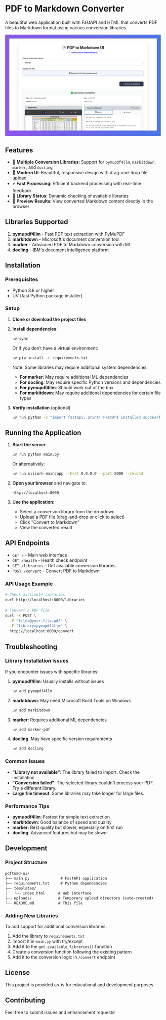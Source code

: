 # PDF to Markdown Converter

A beautiful web application built with FastAPI and HTML that converts PDF files to Markdown format using various conversion libraries.

![UI Screenshot](UI.png)

## Features

- 🚀 **Multiple Conversion Libraries**: Support for `pymupdf4llm`, `markitdown`, `marker`, and `docling`
- 📱 **Modern UI**: Beautiful, responsive design with drag-and-drop file upload
- ⚡ **Fast Processing**: Efficient backend processing with real-time feedback
- 🔄 **Library Status**: Dynamic checking of available libraries
- 📄 **Preview Results**: View converted Markdown content directly in the browser

## Libraries Supported

1. **pymupdf4llm** - Fast PDF text extraction with PyMuPDF
2. **markitdown** - Microsoft's document conversion tool
3. **marker** - Advanced PDF to Markdown conversion with ML
4. **docling** - IBM's document intelligence platform

## Installation

### Prerequisites

- Python 3.8 or higher
- UV (fast Python package installer)

### Setup

1. **Clone or download the project files**

2. **Install dependencies**:
   ```bash
   uv sync
   ```
   
   Or if you don't have a virtual environment:
   ```bash
   uv pip install -r requirements.txt
   ```

   Note: Some libraries may require additional system dependencies:
   
   - **For marker**: May require additional ML dependencies
   - **For docling**: May require specific Python versions and dependencies
   - **For pymupdf4llm**: Should work out of the box
   - **For markitdown**: May require additional dependencies for certain file types

3. **Verify installation** (optional):
   ```bash
   uv run python -c "import fastapi; print('FastAPI installed successfully')"
   ```

## Running the Application

1. **Start the server**:
   ```bash
   uv run python main.py
   ```
   
   Or alternatively:
   ```bash
   uv run uvicorn main:app --host 0.0.0.0 --port 8000 --reload
   ```

2. **Open your browser** and navigate to:
   ```
   http://localhost:8000
   ```

3. **Use the application**:
   - Select a conversion library from the dropdown
   - Upload a PDF file (drag-and-drop or click to select)
   - Click "Convert to Markdown"
   - View the converted result

## API Endpoints

- `GET /` - Main web interface
- `GET /health` - Health check endpoint
- `GET /libraries` - Get available conversion libraries
- `POST /convert` - Convert PDF to Markdown

### API Usage Example

```bash
# Check available libraries
curl http://localhost:8000/libraries

# Convert a PDF file
curl -X POST \
  -F "file=@your-file.pdf" \
  -F "library=pymupdf4llm" \
  http://localhost:8000/convert
```

## Troubleshooting

### Library Installation Issues

If you encounter issues with specific libraries:

1. **pymupdf4llm**: Usually installs without issues
   ```bash
   uv add pymupdf4llm
   ```

2. **markitdown**: May need Microsoft Build Tools on Windows
   ```bash
   uv add markitdown
   ```

3. **marker**: Requires additional ML dependencies
   ```bash
   uv add marker-pdf
   ```

4. **docling**: May have specific version requirements
   ```bash
   uv add docling
   ```

### Common Issues

- **"Library not available"**: The library failed to import. Check the installation.
- **"Conversion failed"**: The selected library couldn't process your PDF. Try a different library.
- **Large file timeout**: Some libraries may take longer for large files.

### Performance Tips

- **pymupdf4llm**: Fastest for simple text extraction
- **markitdown**: Good balance of speed and quality
- **marker**: Best quality but slower, especially on first run
- **docling**: Advanced features but may be slower

## Development

### Project Structure

```
pdftomd-ui/
├── main.py              # FastAPI application
├── requirements.txt     # Python dependencies
├── templates/
│   └── index.html      # Web interface
├── uploads/            # Temporary upload directory (auto-created)
└── README.md           # This file
```

### Adding New Libraries

To add support for additional conversion libraries:

1. Add the library to `requirements.txt`
2. Import it in `main.py` with try/except
3. Add it to the `get_available_libraries()` function
4. Create a conversion function following the existing pattern
5. Add it to the conversion logic in `/convert` endpoint

## License

This project is provided as-is for educational and development purposes.

## Contributing

Feel free to submit issues and enhancement requests! 